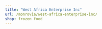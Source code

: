 ```yaml
---
title: "West Africa Enterprise Inc"
url: /monrovia/west-africa-enterprise-inc/
shop: frozen food
---
```

